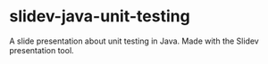 # slidev-java-unit-testing
 A slide presentation about unit testing in Java. Made with the Slidev presentation tool.
